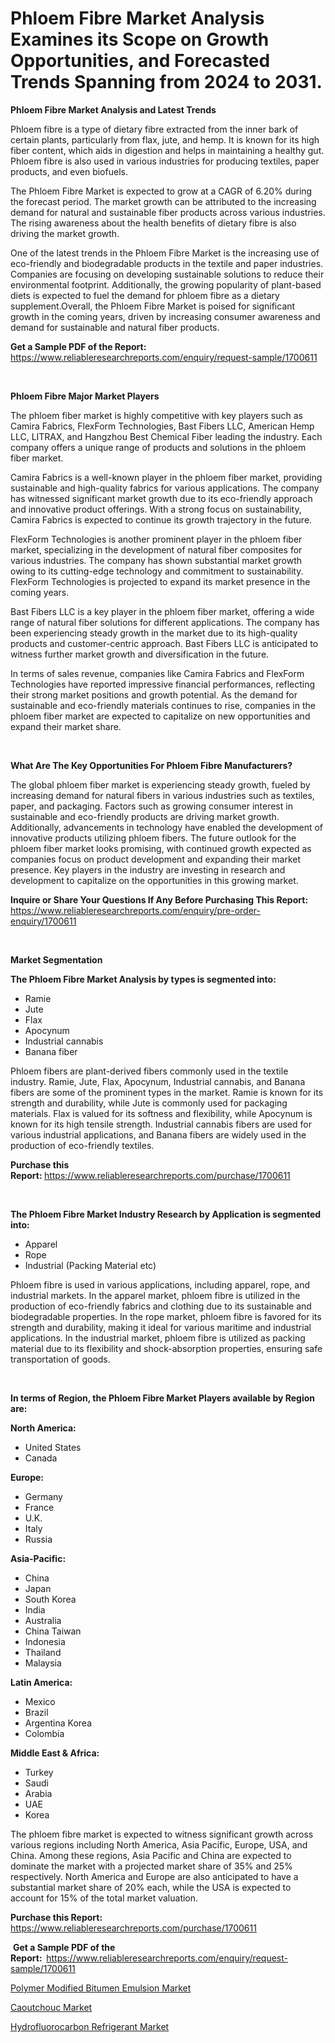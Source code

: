 <p><h1>Phloem Fibre Market Analysis Examines its Scope on Growth Opportunities, and Forecasted Trends Spanning from 2024 to 2031.</h1></p><p><strong>Phloem Fibre Market Analysis and Latest Trends</strong></p>
<p><p>Phloem fibre is a type of dietary fibre extracted from the inner bark of certain plants, particularly from flax, jute, and hemp. It is known for its high fiber content, which aids in digestion and helps in maintaining a healthy gut. Phloem fibre is also used in various industries for producing textiles, paper products, and even biofuels.</p><p>The Phloem Fibre Market is expected to grow at a CAGR of 6.20% during the forecast period. The market growth can be attributed to the increasing demand for natural and sustainable fiber products across various industries. The rising awareness about the health benefits of dietary fibre is also driving the market growth.</p><p>One of the latest trends in the Phloem Fibre Market is the increasing use of eco-friendly and biodegradable products in the textile and paper industries. Companies are focusing on developing sustainable solutions to reduce their environmental footprint. Additionally, the growing popularity of plant-based diets is expected to fuel the demand for phloem fibre as a dietary supplement.Overall, the Phloem Fibre Market is poised for significant growth in the coming years, driven by increasing consumer awareness and demand for sustainable and natural fiber products.</p></p>
<p><strong>Get a Sample PDF of the Report:&nbsp;</strong> <a href="https://www.reliableresearchreports.com/enquiry/request-sample/1700611">https://www.reliableresearchreports.com/enquiry/request-sample/1700611</a></p>
<p>&nbsp;</p>
<p><strong>Phloem Fibre Major Market Players</strong></p>
<p><p>The phloem fiber market is highly competitive with key players such as Camira Fabrics, FlexForm Technologies, Bast Fibers LLC, American Hemp LLC, LITRAX, and Hangzhou Best Chemical Fiber leading the industry. Each company offers a unique range of products and solutions in the phloem fiber market.</p><p>Camira Fabrics is a well-known player in the phloem fiber market, providing sustainable and high-quality fabrics for various applications. The company has witnessed significant market growth due to its eco-friendly approach and innovative product offerings. With a strong focus on sustainability, Camira Fabrics is expected to continue its growth trajectory in the future.</p><p>FlexForm Technologies is another prominent player in the phloem fiber market, specializing in the development of natural fiber composites for various industries. The company has shown substantial market growth owing to its cutting-edge technology and commitment to sustainability. FlexForm Technologies is projected to expand its market presence in the coming years.</p><p>Bast Fibers LLC is a key player in the phloem fiber market, offering a wide range of natural fiber solutions for different applications. The company has been experiencing steady growth in the market due to its high-quality products and customer-centric approach. Bast Fibers LLC is anticipated to witness further market growth and diversification in the future.</p><p>In terms of sales revenue, companies like Camira Fabrics and FlexForm Technologies have reported impressive financial performances, reflecting their strong market positions and growth potential. As the demand for sustainable and eco-friendly materials continues to rise, companies in the phloem fiber market are expected to capitalize on new opportunities and expand their market share.</p></p>
<p>&nbsp;</p>
<p><strong>What Are The Key Opportunities For Phloem Fibre Manufacturers?</strong></p>
<p><p>The global phloem fiber market is experiencing steady growth, fueled by increasing demand for natural fibers in various industries such as textiles, paper, and packaging. Factors such as growing consumer interest in sustainable and eco-friendly products are driving market growth. Additionally, advancements in technology have enabled the development of innovative products utilizing phloem fibers. The future outlook for the phloem fiber market looks promising, with continued growth expected as companies focus on product development and expanding their market presence. Key players in the industry are investing in research and development to capitalize on the opportunities in this growing market.</p></p>
<p><strong>Inquire or Share Your Questions If Any Before Purchasing This Report:</strong> <a href="https://www.reliableresearchreports.com/enquiry/pre-order-enquiry/1700611">https://www.reliableresearchreports.com/enquiry/pre-order-enquiry/1700611</a></p>
<p>&nbsp;</p>
<p><strong>Market Segmentation</strong></p>
<p><strong>The Phloem Fibre Market Analysis by types is segmented into:</strong></p>
<p><ul><li>Ramie</li><li>Jute</li><li>Flax</li><li>Apocynum</li><li>Industrial cannabis</li><li>Banana fiber</li></ul></p>
<p><p>Phloem fibers are plant-derived fibers commonly used in the textile industry. Ramie, Jute, Flax, Apocynum, Industrial cannabis, and Banana fibers are some of the prominent types in the market. Ramie is known for its strength and durability, while Jute is commonly used for packaging materials. Flax is valued for its softness and flexibility, while Apocynum is known for its high tensile strength. Industrial cannabis fibers are used for various industrial applications, and Banana fibers are widely used in the production of eco-friendly textiles.</p></p>
<p><strong>Purchase this Report:&nbsp;</strong><a href="https://www.reliableresearchreports.com/purchase/1700611">https://www.reliableresearchreports.com/purchase/1700611</a></p>
<p>&nbsp;</p>
<p><strong>The Phloem Fibre Market Industry Research by Application is segmented into:</strong></p>
<p><ul><li>Apparel</li><li>Rope</li><li>Industrial (Packing Material etc)</li></ul></p>
<p><p>Phloem fibre is used in various applications, including apparel, rope, and industrial markets. In the apparel market, phloem fibre is utilized in the production of eco-friendly fabrics and clothing due to its sustainable and biodegradable properties. In the rope market, phloem fibre is favored for its strength and durability, making it ideal for various maritime and industrial applications. In the industrial market, phloem fibre is utilized as packing material due to its flexibility and shock-absorption properties, ensuring safe transportation of goods.</p></p>
<p>&nbsp;</p>
<p><strong>In terms of Region, the Phloem Fibre Market Players available by Region are:</strong></p>
<p>
    <p> <strong> North America: </strong>
        <ul>
            <li>United States</li>
            <li>Canada</li>
        </ul>
        </p> 
    <p> <strong> Europe: </strong>
        <ul>
            <li>Germany</li>
            <li>France</li>
            <li>U.K.</li>
            <li>Italy</li>
            <li>Russia</li>
        </ul>
        </p> 
    <p> <strong> Asia-Pacific: </strong>
        <ul>
            <li>China</li>
            <li>Japan</li>
            <li>South Korea</li>
            <li>India</li>
            <li>Australia</li>
            <li>China Taiwan</li>
            <li>Indonesia</li>
            <li>Thailand</li>
            <li>Malaysia</li>
        </ul>
        </p> 
    <p> <strong> Latin America: </strong>
        <ul>
            <li>Mexico</li>
            <li>Brazil</li>
            <li>Argentina Korea</li>
            <li>Colombia</li>
        </ul>
        </p> 
    <p> <strong> Middle East & Africa: </strong>
        <ul>
            <li>Turkey</li>
            <li>Saudi</li>
            <li>Arabia</li>
            <li>UAE</li>
            <li>Korea</li>
        </ul>
    </p>
    </p>
<p><p>The phloem fibre market is expected to witness significant growth across various regions including North America, Asia Pacific, Europe, USA, and China. Among these regions, Asia Pacific and China are expected to dominate the market with a projected market share of 35% and 25% respectively. North America and Europe are also anticipated to have a substantial market share of 20% each, while the USA is expected to account for 15% of the total market valuation.</p></p>
<p><strong>Purchase this Report: </strong><a href="https://www.reliableresearchreports.com/purchase/1700611">https://www.reliableresearchreports.com/purchase/1700611</a></p>
<p>&nbsp;<strong>Get a Sample PDF of the Report:&nbsp;&nbsp;</strong><a href="https://www.reliableresearchreports.com/enquiry/request-sample/1700611">https://www.reliableresearchreports.com/enquiry/request-sample/1700611</a></p>
<p><strong></strong></p>
<p><p><a href="https://github.com/wwwkeltoum/Market-Research-Report-List-2/blob/main/polymer-modified-bitumen-emulsion-market.md">Polymer Modified Bitumen Emulsion Market</a></p><p><a href="https://github.com/nicholepatriciadoylenwnrjr0/Market-Research-Report-List-1/blob/main/caoutchouc-market.md">Caoutchouc Market</a></p><p><a href="https://github.com/gamblestampleyjenny50m5sl6/Market-Research-Report-List-1/blob/main/hydrofluorocarbon-refrigerant-market.md">Hydrofluorocarbon Refrigerant Market</a></p></p>